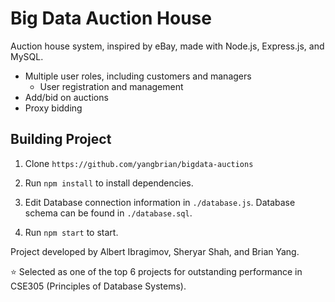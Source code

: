 # Big Data Auction House

Auction house system, inspired by eBay, made with Node.js, Express.js, and MySQL.

  - Multiple user roles, including customers and managers
    - User registration and management
  - Add/bid on auctions
  - Proxy bidding
  
## Building Project

1. Clone `https://github.com/yangbrian/bigdata-auctions`

2. Run `npm install` to install dependencies.

3. Edit Database connection information in `./database.js`. Database schema can be found in `./database.sql`.

4. Run `npm start` to start.

Project developed by Albert Ibragimov, Sheryar Shah, and Brian Yang.

:star: Selected as one of the top 6 projects for outstanding performance in CSE305 (Principles of Database Systems). 